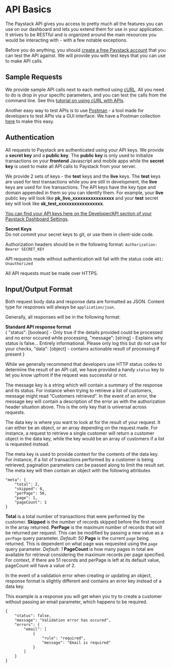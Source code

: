# API Basics
The Paystack API gives you access to pretty much all the features you can use on our dashboard and lets you extend them for use in your application. It strives to be RESTful and is organized around the main resources you would be interacting with - with a few notable exceptions.

Before you do anything, you should [create a free Paystack account](https://dashboard.paystack.co/#/signup) that you can test the API against. We will provide you with test keys that you can use to make API calls.

## Sample Requests
We provide sample API calls next to each method using [cURL](http://curl.haxx.se/). All you need to do is drop in your specific parameters, and you can test the calls from the command line. See this [tutorial on using cURL with APIs](http://kit.com/resources/HTTP-from-the-Command-Line/). 

Another easy way to test APIs is to use [Postman](https://www.getpostman.com/apps) - a tool made for developers to test APIs via a GUI interface. We have a Postman collection [here](https://documenter.getpostman.com/view/2770716/paystack-api/7187aMn) to make this easy.

## Authentication
All requests to Paystack are authenticated using your API keys. We provide a **secret key** and a **public key**. The **public key** is only used to initialize transactions on your **frontend** Javascript and mobile apps while the **secret key** is used to make all API calls to Paystack from your server. 

We provide 2 sets of keys - the **test** keys and the **live** keys. The **test** keys are used for test transactions while you are still in development, the **live** keys are used for live transactions. The API keys have the key type and domain appended in them so you can identify them. For example, your **live** public key will look like **pk_live_xxxxxxxxxxxxxxxx** and your **test** secret key will look like **sk_test_xxxxxxxxxxxxxxxxx**.

[You can find your API keys here on the Developer/API section of your Paystack Dashboard Settings](http://dashboard.paystack.com/#/settings/developer).

<p class="callout danger"><b>Secret Keys</b><br />
Do not commit your secret keys to git, or use them in client-side code.</p>

Authorization headers should be in the following format: `Authorization: Bearer SECRET_KEY`

API requests made without authentication will fail with the status code `401: Unauthorized`

All API requests must be made over HTTPS.

## Input/Output Format
Both request body data and response data are formatted as JSON. Content type for responses will always be `application/json`.

Generally, all responses will be in the following format:

<p class="callout danger"><b>Standard API response format</b><br />
{
          "status": [boolean] - Only true if the details provided could be processed and no error occured while processing,
          "message": [string] - Explains why status is false... Entirely informational. Please only log this but do not use for your checks,
          "data": [object] - contains actionable result of processing if present
}
</p>


While we generally recommend that developers use HTTP status codes to determine the result of an API call, we have provided a handy `status` key to let you know upfront if the request was successful or not.

The message key is a string which will contain a summary of the response and its status. For instance when trying to retrieve a list of customers, message might read “Customers retrieved”. In the event of an error, the message key will contain a description of the error as with the authorization header situation above. This is the only key that is universal across requests.

The data key is where you want to look at for the result of your request. It can either be an object, or an array depending on the request made. For instance, a request to retrieve a single customer will return a customer object in the data key, while the key would be an array of customers if a list is requested instead.

The meta key is used to provide context for the contents of the data key. For instance, if a list of transactions performed by a customer is being retrieved, pagination parameters can be passed along to limit the result set. The meta key will then contain an object with the following attributes

```
"meta": {
    "total": 2,
    "skipped": 0,
    "perPage": 50,
    "page": 1,
    "pageCount": 1
}
```

**Total** is a total number of transactions that were performed by the customer.
**Skipped** is the number of records skipped before the first record in the array returned. 
**PerPage** is the maximum number of records that will be returned per request. This can be modified by passing a  new value as a `perPage` query parameter. *Default: 50*
**Page** is the current `page` being returned. This is dependent on what page was requested using the `page` query parameter. *Default: 1*
**PageCount** is how many pages in total are available for retrieval considering the maximum records per page specified. For context, if there are 51 records and perPage is left at its default value, pageCount will have a value of 2.

In the event of a validation error when creating or updating an object, response format is slightly different and contains an error key instead of a data key.

This example is a response you will get when you try to create a customer without passing an email parameter, which happens to be required.

```
{
    "status": false,
    "message": "Validation error has occured",
    "errors": {
        "email": [
            {
                "rule": "required",
                "message": "Email is required"
            }
        ]
    }
}
```